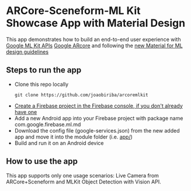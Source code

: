 # ARCore-Sceneform-ML Kit Showcase App with Material Design

This app demonstrates how to build an end-to-end user experience with 
[Google ML Kit APIs](https://developers.google.com/ml-kit) [Google ARcore](https://developers.google.com/ar/) and following the
[new Material for ML design guidelines](https://material.io/collections/machine-learning/)

## Steps to run the app

* Clone this repo locally
  ```
  git clone https://github.com/joaobiriba/arcoremlkit
  ```
* [Create a Firebase project in the Firebase console, if you don't already have one](https://firebase.google.com/docs/android/setup)
* Add a new Android app into your Firebase project with package name com.google.firebase.ml.md
* Download the config file (google-services.json) from the new added app and move it into the module folder (i.e. [app/](./app/))
* Build and run it on an Android device

## How to use the app

This app supports only one usage scenarios: Live Camera from ARCore+Sceneform and MLKit Object Detection with Vision API.
